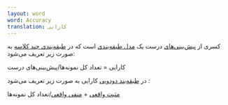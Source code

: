 ```yaml
---
layout: word
word: Accuracy
translation: کارایی
---
```


کسری از [پیش‌بینی‌های](/P/prediction/) درست یک [مدل طبقه‌بندی](/C/classification_model/) است که در [طبقه‌بندی چند کلاسه](/M/multi-class_classification/) به صورت زیر تعریف می‌شود:

کارایی = تعداد کل نمونه‌ها/پیش‌بینی‌های درست

در [طبقه‌بند دودویی](/B/binary_classification/) کارایی به صورت زیر تعریف می‌شود :

[مثبت واقعی](</T/true_positive_(tp)/>) + [منفی واقعی](</T/true_negative_(tn)/>)/تعداد کل نمونه‌ها
